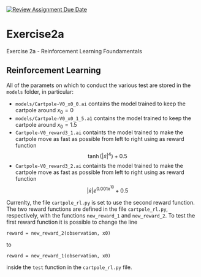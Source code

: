 [![Review Assignment Due Date](https://classroom.github.com/assets/deadline-readme-button-24ddc0f5d75046c5622901739e7c5dd533143b0c8e959d652212380cedb1ea36.svg)](https://classroom.github.com/a/rmdLebzk)
# Exercise2a
Exercise 2a - Reinforcement Learning Foundamentals

## Reinforcement Learning

All of the paramets on which to conduct the various test are stored in the `models` folder, in particular:
- `models/Cartpole-V0_x0_0.ai` contains the model trained to keep the cartpole around $x_{0}=0$
- `models/Cartpole-V0_x0_1_5.a1` contains the model trained to keep the cartpole around $x_{0}=1.5$
- `Cartpole-V0_reward3_1.ai` containts the model trained to make the cartpole move as fast as possible from left to right using as reward function
$$\tanh\left(\left|\dot{x}\right|^{4}\right)+0.5$$
- `Cartpole-V0_reward3_2.ai` containts the model trained to make the cartpole move as fast as possible from left to right using as reward function
$$ \left|\dot{x}\right|e^{0.001x^{10}}+0.5 $$

Currenlty, the file `cartpole_rl.py` is set to use the second reward function. The two reward functions are defined in the file `cartpole_rl.py`, respectively, with the functions `new_reward_1` and `new_reward_2`. To test the first reward function it is possible to change the line
```{python}
reward = new_reward_2(observation, x0)
```
to
```{python}
reward = new_reward_1(observation, x0)
```
inside the `test` function in the `cartpole_rl.py` file.